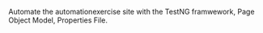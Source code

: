 Automate the automationexercise site with the TestNG framwework, Page Object Model, Properties File.
